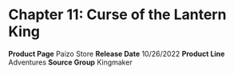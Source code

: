 ﻿---
id: '180'
name: Chapter 11. Curse of the Lantern King
rarity: Common
type: Source

---
# Chapter 11: Curse of the Lantern King

**Product Page** Paizo Store
**Release Date** 10/26/2022
**Product Line** Adventures
**Source Group** Kingmaker